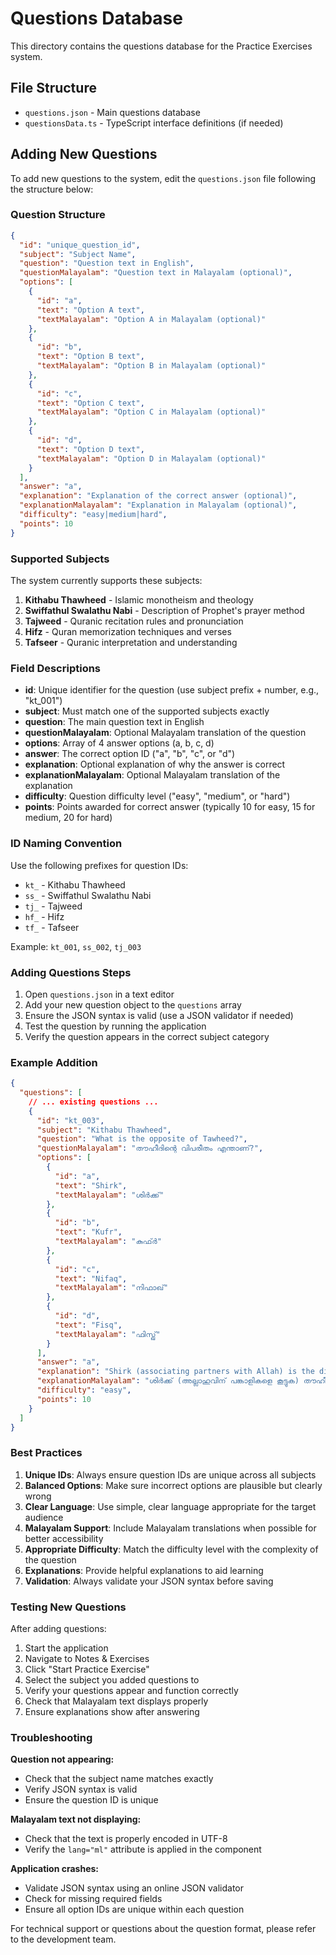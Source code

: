 # Questions Database

This directory contains the questions database for the Practice Exercises system.

## File Structure

- `questions.json` - Main questions database
- `questionsData.ts` - TypeScript interface definitions (if needed)

## Adding New Questions

To add new questions to the system, edit the `questions.json` file following the structure below:

### Question Structure

```json
{
  "id": "unique_question_id",
  "subject": "Subject Name",
  "question": "Question text in English",
  "questionMalayalam": "Question text in Malayalam (optional)",
  "options": [
    {
      "id": "a",
      "text": "Option A text",
      "textMalayalam": "Option A in Malayalam (optional)"
    },
    {
      "id": "b",
      "text": "Option B text",
      "textMalayalam": "Option B in Malayalam (optional)"
    },
    {
      "id": "c",
      "text": "Option C text",
      "textMalayalam": "Option C in Malayalam (optional)"
    },
    {
      "id": "d",
      "text": "Option D text",
      "textMalayalam": "Option D in Malayalam (optional)"
    }
  ],
  "answer": "a",
  "explanation": "Explanation of the correct answer (optional)",
  "explanationMalayalam": "Explanation in Malayalam (optional)",
  "difficulty": "easy|medium|hard",
  "points": 10
}
```

### Supported Subjects

The system currently supports these subjects:

1. **Kithabu Thawheed** - Islamic monotheism and theology
2. **Swiffathul Swalathu Nabi** - Description of Prophet's prayer method
3. **Tajweed** - Quranic recitation rules and pronunciation
4. **Hifz** - Quran memorization techniques and verses
5. **Tafseer** - Quranic interpretation and understanding

### Field Descriptions

- **id**: Unique identifier for the question (use subject prefix + number, e.g., "kt_001")
- **subject**: Must match one of the supported subjects exactly
- **question**: The main question text in English
- **questionMalayalam**: Optional Malayalam translation of the question
- **options**: Array of 4 answer options (a, b, c, d)
- **answer**: The correct option ID ("a", "b", "c", or "d")
- **explanation**: Optional explanation of why the answer is correct
- **explanationMalayalam**: Optional Malayalam translation of the explanation
- **difficulty**: Question difficulty level ("easy", "medium", or "hard")
- **points**: Points awarded for correct answer (typically 10 for easy, 15 for medium, 20 for hard)

### ID Naming Convention

Use the following prefixes for question IDs:

- `kt_` - Kithabu Thawheed
- `ss_` - Swiffathul Swalathu Nabi
- `tj_` - Tajweed
- `hf_` - Hifz
- `tf_` - Tafseer

Example: `kt_001`, `ss_002`, `tj_003`

### Adding Questions Steps

1. Open `questions.json` in a text editor
2. Add your new question object to the `questions` array
3. Ensure the JSON syntax is valid (use a JSON validator if needed)
4. Test the question by running the application
5. Verify the question appears in the correct subject category

### Example Addition

```json
{
  "questions": [
    // ... existing questions ...
    {
      "id": "kt_003",
      "subject": "Kithabu Thawheed",
      "question": "What is the opposite of Tawheed?",
      "questionMalayalam": "തൗഹീദിന്റെ വിപരീതം എന്താണ്?",
      "options": [
        {
          "id": "a",
          "text": "Shirk",
          "textMalayalam": "ശിർക്ക്"
        },
        {
          "id": "b",
          "text": "Kufr",
          "textMalayalam": "കുഫ്ർ"
        },
        {
          "id": "c",
          "text": "Nifaq",
          "textMalayalam": "നിഫാഖ്"
        },
        {
          "id": "d",
          "text": "Fisq",
          "textMalayalam": "ഫിസ്ഖ്"
        }
      ],
      "answer": "a",
      "explanation": "Shirk (associating partners with Allah) is the direct opposite of Tawheed (monotheism).",
      "explanationMalayalam": "ശിർക്ക് (അല്ലാഹുവിന് പങ്കാളികളെ കൂട്ടുക) തൗഹീദിന്റെ (ഏകദൈവവിശ്വാസം) നേർ വിപരീതമാണ്.",
      "difficulty": "easy",
      "points": 10
    }
  ]
}
```

### Best Practices

1. **Unique IDs**: Always ensure question IDs are unique across all subjects
2. **Balanced Options**: Make sure incorrect options are plausible but clearly wrong
3. **Clear Language**: Use simple, clear language appropriate for the target audience
4. **Malayalam Support**: Include Malayalam translations when possible for better accessibility
5. **Appropriate Difficulty**: Match the difficulty level with the complexity of the question
6. **Explanations**: Provide helpful explanations to aid learning
7. **Validation**: Always validate your JSON syntax before saving

### Testing New Questions

After adding questions:

1. Start the application
2. Navigate to Notes & Exercises
3. Click "Start Practice Exercise"
4. Select the subject you added questions to
5. Verify your questions appear and function correctly
6. Check that Malayalam text displays properly
7. Ensure explanations show after answering

### Troubleshooting

**Question not appearing:**

- Check that the subject name matches exactly
- Verify JSON syntax is valid
- Ensure the question ID is unique

**Malayalam text not displaying:**

- Check that the text is properly encoded in UTF-8
- Verify the `lang="ml"` attribute is applied in the component

**Application crashes:**

- Validate JSON syntax using an online JSON validator
- Check for missing required fields
- Ensure all option IDs are unique within each question

For technical support or questions about the question format, please refer to the development team.
